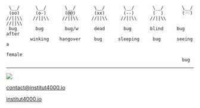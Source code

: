 ```
 \__/      \__/       \__/       \__/       \__/       \__/       \__/
 (oo)      (o-)       (@@)       (xx)       (--)       (  )       (♡♡)
//||\\    //||\\     //||\\     //||\\     //||\\     //||\\     //||\\
 bug       bug        bug/w      dead       bug       blind     bug after
         winking    hangover     bug      sleeping     bug      seeing a
                                                                 female
                                                                  bug
```
---
[![](https://visitcount.itsvg.in/api?id=flixoflax&icon=3&color=12)](https://visitcount.itsvg.in) 

<contact@institut4000.io>

[institut4000.io](www.institut4000.io)
